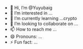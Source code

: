- 👋 Hi, I’m @Yuyubaig
- 👀 I’m interested in ...
- 🌱 I’m currently learning ...crypto 
- 💞️ I’m looking to collaborate on ...
- 📫 How to reach me ...
- 😄 Pronouns: ...
- ⚡ Fun fact: ...

<!---
Yuyubaig/Yuyubaig is a ✨ special ✨ repository because its `README.md` (this file) appears on your GitHub profile.
You can click the Preview link to take a look at your changes.
--->
